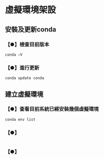 # 虛擬環境架設
## 安裝及更新conda
### 【●】檢查目前版本
```
conda –V 
```
### 【●】進行更新
```
conda update conda
```
## 建立虛擬環境
### 【●】查看目前系統已經安裝幾個虛擬環境
```
conda env list
```
### 【●】
```

```
### 【●】
```

```
